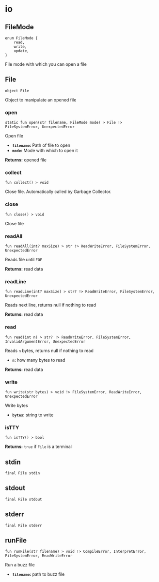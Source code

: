 # io

## FileMode
```buzz
enum FileMode {
    read,
    write,
    update,
}
```
File mode with which you can open a file
## File
```buzz
object File 
```
Object to manipulate an opened file

### open
```buzz
static fun open(str filename, FileMode mode) > File !> FileSystemError, UnexpectedError
```
Open file
- **`filename`:** Path of file to open
- **`mode`:** Mode with which to open it

**Returns:** opened file

### collect
```buzz
fun collect() > void
```
Close file. Automatically called by Garbage Collector.

### close
```buzz
fun close() > void
```
Close file

### readAll
```buzz
fun readAll(int? maxSize) > str !> ReadWriteError, FileSystemError, UnexpectedError
```
Reads file until `EOF`

**Returns:** read data

### readLine
```buzz
fun readLine(int? maxSize) > str? !> ReadWriteError, FileSystemError, UnexpectedError
```
Reads next line, returns null if nothing to read

**Returns:** read data

### read
```buzz
fun read(int n) > str? !> ReadWriteError, FileSystemError, InvalidArgumentError, UnexpectedError
```
Reads `n` bytes, returns null if nothing to read
- **`n`:** how many bytes to read

**Returns:** read data

### write
```buzz
fun write(str bytes) > void !> FileSystemError, ReadWriteError, UnexpectedError
```
Write bytes
- **`bytes`:** string to write

### isTTY
```buzz
fun isTTY() > bool
```
**Returns:** `true` if `File` is a terminal


## stdin
```buzz
final File stdin
```
## stdout
```buzz
final File stdout
```
## stderr
```buzz
final File stderr
```
## runFile
```buzz
fun runFile(str filename) > void !> CompileError, InterpretError, FileSystemError, ReadWriteError 
```
Run a buzz file
- **`filename`:** path to buzz file
